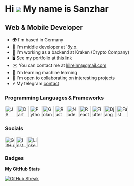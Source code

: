 # Hi ![](https://user-images.githubusercontent.com/18350557/176309783-0785949b-9127-417c-8b55-ab5a4333674e.gif) My name is Sanzhar

## Web & Mobile Developer

* 🌍  I'm based in Germany
* 👤  I'm middle developer at 18y.o.
* 💼  I'm working as a backend at Kraken (Crypto Company)
* 🖥️  See my portfolio at [this link](https://hilrein.vercel.app/)
* ✉️  You can contact me at [hilreinn@gmail.com](mailto:hilreinn@gmail.com)
* 🧠  I'm learning machine learning
* 🤝  I'm open to collaborating on interesting projects
* ⚡  My telegram [contact](https://t.me/hilrein)

### Programming Languages & Frameworks
<p align="left">
  
  <!-- Programming Languages -->
  <img src="https://cdn.simpleicons.org/javascript/3382ed" width="36" alt="JS" />
  <img src="https://cdn.simpleicons.org/dart/3382ed" width="36" height="36" alt="Dart" />
  <img src="https://cdn.simpleicons.org/python/3382ed" width="36" height="36" alt="Python" />
  <img src="https://cdn.simpleicons.org/go/3382ed" width="36" height="36" alt="Golang" />
  <img src="https://cdn.simpleicons.org/rust/3382ed" width="36" height="36" alt="Rust"/>
  
  <!-- Frameworks -->
  <img src="https://cdn.simpleicons.org/node.js/3382ed" width="36" height="36" alt="Node.js" />
  <img src="https://cdn.simpleicons.org/react/3382ed" width="36" height="36" alt="React" />
  <img src="https://cdn.simpleicons.org/flutter/3382ed" width="36" height="36" alt="Flutter" />
  <img src="https://cdn.simpleicons.org/django/3382ed" width="36" height="36" alt="Django" />
  <img src="https://cdn.simpleicons.org/fastapi/3382ed" width="36" height="36" alt="Fast Api" />


  <!-- Databases
  <img src="https://cdn.simpleicons.org/mysql/3382ed" width="36" height="36" alt="MySQL"/>
  <img src="https://cdn.simpleicons.org/postgresql/3382ed" width="36" height="36" alt="PostgreSQL" />
  <img src="https://cdn.simpleicons.org/firebase/3382ed" width="36" height="36" alt="Firebase" />
  <img src="https://cdn.simpleicons.org/supabase/3382ed" width="36" height="36" alt="Supabase" /> -->
</p>

### Socials

<p align="left">
  <a href="https://github.com/Hilrein" target="_blank">
    <img src="https://cdn.simpleicons.org/github/3382ed" width="32" height="32" alt="GitHub" />
  </a>
  <a href="https://www.instagram.com/hilrein/" target="_blank">
    <img src="https://cdn.simpleicons.org/instagram/3382ed" width="32" height="32" alt="Instagram" />
  </a>
  <a href="https://www.linkedin.com/in/sanzhar-turabaev-0b17ab314/" target="_blank">
    <img src="https://cdn.jsdelivr.net/gh/devicons/devicon/icons/linkedin/linkedin-original.svg" width="32" height="32" alt="LinkedIn"/>
  </a>
  <a href="https://www.youtube.com/@Hilrein" target="_blank">
  </a>
</p>

### Badges

**My GitHub Stats**

<p align="left">
<!--   <img src="https://github-readme-stats.vercel.app/api?username=Hilrein&show_icons=true&theme=react&hide_border=true&title_color=3382ed&icon_color=3382ed&text_color=ffffff&bg_color=0d1117" alt="GitHub Stats" height="180"/> -->
<!--   <img src="https://github-readme-stats.vercel.app/api/top-langs/?username=Hilrein&layout=compact&theme=react&hide_border=true&title_color=3382ed&text_color=ffffff&bg_color=0d1117" alt="Top Languages" height="180"/> -->
</p>


[![GitHub Streak](https://streak-stats.demolab.com/?user=DenverCoder1)](https://git.io/streak-stats)
